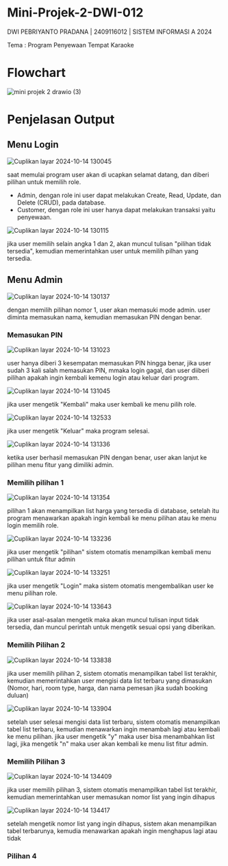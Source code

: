# Mini-Projek-2-DWI-012
DWI PEBRIYANTO PRADANA | 2409116012 | SISTEM INFORMASI A 2024

Tema : Program Penyewaan Tempat Karaoke

# Flowchart
![mini projek 2 drawio (3)](https://github.com/user-attachments/assets/16fc4e57-4de5-46cd-9a1a-0e97b59f1d17)

# Penjelasan Output
## Menu Login
![Cuplikan layar 2024-10-14 130045](https://github.com/user-attachments/assets/cdb40433-5164-4535-b44e-07cb373e0d41)

saat memulai program user akan di ucapkan selamat datang, dan diberi pilihan untuk memilih role.
- Admin, dengan role ini user dapat melakukan Create, Read, Update, dan Delete (CRUD), pada database.
- Customer, dengan role ini user hanya dapat melakukan transaksi yaitu penyewaan.

![Cuplikan layar 2024-10-14 130115](https://github.com/user-attachments/assets/fc702bdc-1914-47a5-a5fe-9b59399c7983)

jika user memilih selain angka 1 dan 2, akan muncul tulisan "pilihan tidak tersedia", kemudian memerintahkan user untuk memilih pilhan yang tersedia.

## Menu Admin
![Cuplikan layar 2024-10-14 130137](https://github.com/user-attachments/assets/2e179774-59ce-433d-9b7c-b91d5ec4b7d2)


dengan memilih pilihan nomor 1, user akan memasuki mode admin. user diminta memasukan nama, kemudian memasukan PIN dengan benar.

### Memasukan PIN
![Cuplikan layar 2024-10-14 131023](https://github.com/user-attachments/assets/6eb53775-0746-4804-8484-f4da91559615)

user hanya diberi 3 kesempatan memasukan PIN hingga benar, jika user sudah 3 kali salah memasukan PIN, mmaka login gagal, dan user diiberi pilihan apakah ingin kembali kemenu login atau keluar dari program.

![Cuplikan layar 2024-10-14 131045](https://github.com/user-attachments/assets/adeff1fc-2402-457c-854e-8e3655051e76)

jika user mengetik "Kembali" maka user kembali ke menu pilih role.

![Cuplikan layar 2024-10-14 132533](https://github.com/user-attachments/assets/623a5431-ee7a-4407-9716-81763ec6587e)

jika user mengetik "Keluar" maka program selesai.

![Cuplikan layar 2024-10-14 131336](https://github.com/user-attachments/assets/2f5adb57-53e7-4357-b973-e4f62ad92865)

ketika user berhasil memasukan PIN dengan benar, user akan lanjut ke pilihan menu fitur yang dimiliki admin.

### Memilih pilihan 1
![Cuplikan layar 2024-10-14 131354](https://github.com/user-attachments/assets/ec462a37-a364-4a8f-a600-ac76038d80c4)

pilihan 1 akan menampilkan list harga yang tersedia di database, setelah itu program menawarkan apakah ingin kembali ke menu pilihan atau ke menu login memilih role.

![Cuplikan layar 2024-10-14 133236](https://github.com/user-attachments/assets/328ca0ec-4a55-4751-9468-3dc37bf4d6d5)

jika user mengetik "pilihan" sistem otomatis menampilkan kembali menu pilihan untuk fitur admin

![Cuplikan layar 2024-10-14 133251](https://github.com/user-attachments/assets/e6c46479-1c0d-46f8-83df-3c78630ba26e)

jika user mengetik "Login" maka sistem otomatis mengembalikan user ke menu pilihan role.

![Cuplikan layar 2024-10-14 133643](https://github.com/user-attachments/assets/a45b1647-a3d0-4e35-836f-a30c3c913392)

jika user asal-asalan mengetik maka akan muncul tulisan input tidak tersedia, dan muncul perintah untuk mengetik sesuai opsi yang diberikan.

### Memilih Pilihan 2
![Cuplikan layar 2024-10-14 133838](https://github.com/user-attachments/assets/d9ca29e9-7dcc-4da9-8619-3b8dca6bee65)

jika user memilih pilihan 2, sistem otomatis menampilkan tabel list terakhir, kemudian memerintahkan user mengisi data list terbaru yang dimasukan (Nomor, hari, room type, harga, dan nama pemesan jika sudah booking duluan)

![Cuplikan layar 2024-10-14 133904](https://github.com/user-attachments/assets/859ebeeb-2180-479f-9e90-354dbd0b6f86)

setelah user selesai mengisi data list terbaru, sistem otomatis menampilkan tabel list terbaru, kemudian menawarkan ingin menambah lagi atau kembali ke menu pilihan.
jika user mengetik "y" maka user bisa menambahkan list lagi, jika mengetik "n" maka user akan kembali ke menu list fitur admin.

### Memilih Pilihan 3
![Cuplikan layar 2024-10-14 134409](https://github.com/user-attachments/assets/bc9d3be5-ddad-495d-9213-de1d5af42ca5)

jika user memilih pilihan 3, sistem otomatis menampilkan tabel list terakhir, kemudian memerintahkan user memasukan nomor list yang ingin dihapus

![Cuplikan layar 2024-10-14 134417](https://github.com/user-attachments/assets/ef14ba61-4db7-4bc1-bc05-16f92657bd61)

setelah mengetik nomor list yang ingin dihapus, sistem akan menampilkan tabel terbarunya, kemudia menawarkan apakah ingin menghapus lagi atau tidak

### Pilihan 4
